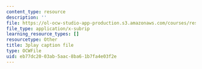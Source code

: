 ```yaml
---
content_type: resource
description: ''
file: https://ol-ocw-studio-app-production.s3.amazonaws.com/courses/res-9-003-brains-minds-and-machines-summer-course-summer-2015/eb77dc2003ab5aac8ba61b7fa4e03f2e_Bn49TBjEAI4.vtt
file_type: application/x-subrip
learning_resource_types: []
resourcetype: Other
title: 3play caption file
type: OCWFile
uid: eb77dc20-03ab-5aac-8ba6-1b7fa4e03f2e
---
```

